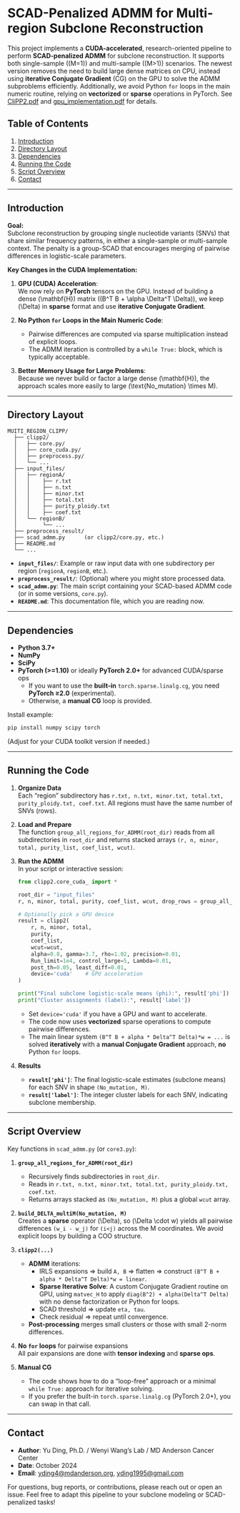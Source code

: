 # SCAD-Penalized ADMM for Multi-region Subclone Reconstruction

This project implements a **CUDA-accelerated**, research-oriented pipeline to perform **SCAD-penalized ADMM** for subclone reconstruction. It supports both single-sample \((M=1)\) and multi-sample \((M>1)\) scenarios. The newest version removes the need to build large dense matrices on CPU, instead using **iterative Conjugate Gradient** (CG) on the GPU to solve the ADMM subproblems efficiently. Additionally, we avoid Python `for` loops in the main numeric routine, relying on **vectorized** or **sparse** operations in PyTorch. See [CliPP2.pdf](/CliPP2.pdf) and [gpu_implementation.pdf](/gpu_implementation.pdf) for details.

## Table of Contents
1. [Introduction](#introduction)  
2. [Directory Layout](#directory-layout)  
3. [Dependencies](#dependencies)  
4. [Running the Code](#running-the-code)  
5. [Script Overview](#script-overview)  
6. [Contact](#contact)

---

## Introduction

**Goal:**  
Subclone reconstruction by grouping single nucleotide variants (SNVs) that share similar frequency patterns, in either a single-sample or multi-sample context. The penalty is a group-SCAD that encourages merging of pairwise differences in logistic-scale parameters.

**Key Changes in the CUDA Implementation:**
1. **GPU (CUDA) Acceleration**:  
   We now rely on **PyTorch** tensors on the GPU. Instead of building a dense \(\mathbf{H}\) matrix \((B^T B + \alpha \Delta^T \Delta)\), we keep \(\Delta\) in **sparse** format and use **iterative Conjugate Gradient**.  

2. **No Python `for` Loops in the Main Numeric Code**:  
   - Pairwise differences are computed via sparse multiplication instead of explicit loops.  
   - The ADMM iteration is controlled by a `while True:` block, which is typically acceptable.

3. **Better Memory Usage for Large Problems**:  
   Because we never build or factor a large dense \(\mathbf{H}\), the approach scales more easily to large \(\text{No\_mutation} \times M\).

---

## Directory Layout

```
MUITI_REGION_CLIPP/
  ├── clipp2/
  │   ├── core.py/
  │   ├── core_cuda.py/
  │   ├── preprocess.py/
  │   └── ...
  ├── input_files/
  │   ├── regionA/
  │   │    ├── r.txt
  │   │    ├── n.txt
  │   │    ├── minor.txt
  │   │    ├── total.txt
  │   │    ├── purity_ploidy.txt
  │   │    ├── coef.txt
  │   └── regionB/ 
  │        └── ...
  ├── preprocess_result/
  ├── scad_admm.py      (or clipp2/core.py, etc.)
  ├── README.md
  └── ...
```

- **`input_files/`**: Example or raw input data with one subdirectory per region (`regionA`, `regionB`, etc.).  
- **`preprocess_result/`**: (Optional) where you might store processed data.  
- **`scad_admm.py`**: The main script containing your SCAD-based ADMM code (or in some versions, `core.py`).  
- **`README.md`**: This documentation file, which you are reading now.

---

## Dependencies

- **Python 3.7+**
- **NumPy**  
- **SciPy**  
- **PyTorch (>=1.10)** or ideally **PyTorch 2.0+** for advanced CUDA/sparse ops
  - If you want to use the **built-in** `torch.sparse.linalg.cg`, you need **PyTorch ≥2.0** (experimental).
  - Otherwise, a **manual CG** loop is provided.

Install example:
```bash
pip install numpy scipy torch
```
(Adjust for your CUDA toolkit version if needed.)

---

## Running the Code

1. **Organize Data**  
   Each “region” subdirectory has `r.txt, n.txt, minor.txt, total.txt, purity_ploidy.txt, coef.txt`. All regions must have the same number of SNVs (rows).

2. **Load and Prepare**  
   The function `group_all_regions_for_ADMM(root_dir)` reads from all subdirectories in `root_dir` and returns stacked arrays `(r, n, minor, total, purity_list, coef_list, wcut)`.

3. **Run the ADMM**  
   In your script or interactive session:

   ```python
   from clipp2.core_cuda_ import *

   root_dir = "input_files"
   r, n, minor, total, purity, coef_list, wcut, drop_rows = group_all_regions_for_ADMM(root_dir)

   # Optionally pick a GPU device
   result = clipp2(
       r, n, minor, total,
       purity,
       coef_list,
       wcut=wcut,
       alpha=0.8, gamma=3.7, rho=1.02, precision=0.01,
       Run_limit=1e4, control_large=5, Lambda=0.01,
       post_th=0.05, least_diff=0.01,
       device='cuda'    # GPU acceleration
   )

   print("Final subclone logistic-scale means (phi):", result['phi'])
   print("Cluster assignments (label):", result['label'])
   ```

   - Set `device='cuda'` if you have a GPU and want to accelerate.  
   - The code now uses **vectorized** sparse operations to compute pairwise differences.  
   - The main linear system `(B^T B + alpha * Delta^T Delta)*w = ...` is solved **iteratively** with a **manual Conjugate Gradient** approach, **no** Python `for` loops.

4. **Results**  
   - **`result['phi']`**: The final logistic-scale estimates (subclone means) for each SNV in shape `(No_mutation, M)`.  
   - **`result['label']`**: The integer cluster labels for each SNV, indicating subclone membership.

---

## Script Overview

Key functions in `scad_admm.py` (or `core3.py`):

1. **`group_all_regions_for_ADMM(root_dir)`**  
   - Recursively finds subdirectories in `root_dir`.  
   - Reads in `r.txt, n.txt, minor.txt, total.txt, purity_ploidy.txt, coef.txt`.  
   - Returns arrays stacked as `(No_mutation, M)` plus a global `wcut` array.

2. **`build_DELTA_multiM(No_mutation, M)`**  
   Creates a **sparse** operator \(\Delta\), so \(\Delta \cdot w\) yields all pairwise differences `(w_i - w_j)` for `(i<j)` across the M coordinates. We avoid explicit loops by building a COO structure.

3. **`clipp2(...)`**  
   - **ADMM** iterations:
     - IRLS expansions => build `A, B` => flatten => construct `(B^T B + alpha * Delta^T Delta)*w = linear`.
     - **Sparse Iterative Solve**: A custom Conjugate Gradient routine on GPU, using `matvec_H` to apply `diag(B^2) + alpha(Delta^T Delta)` with no dense factorization or Python for loops.
     - SCAD threshold => update `eta, tau`.
     - Check residual => repeat until convergence.
   - **Post-processing** merges small clusters or those with small 2-norm differences.

4. **No `for` loops** for pairwise expansions  
   All pair expansions are done with **tensor indexing** and **sparse ops**.

5. **Manual CG**  
   - The code shows how to do a “loop-free” approach or a minimal `while True:` approach for iterative solving.  
   - If you prefer the built-in `torch.sparse.linalg.cg` (PyTorch 2.0+), you can swap in that call.

---

## Contact

- **Author**: Yu Ding, Ph.D. / Wenyi Wang’s Lab / MD Anderson Cancer Center  
- **Date**: October 2024  
- **Email**: yding4@mdanderson.org, yding1995@gmail.com

For questions, bug reports, or contributions, please reach out or open an issue. Feel free to adapt this pipeline to your subclone modeling or SCAD-penalized tasks!

